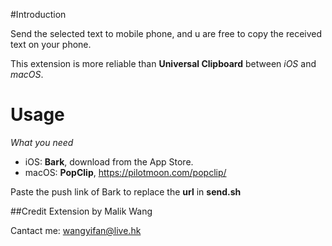 #Introduction

Send the selected text to mobile phone, and u are free to copy the received text on your phone.

This extension is more reliable than **Universal Clipboard** between *iOS* and *macOS*.

# Usage

*What you need*

- iOS: **Bark**, download from the App Store.
- macOS: **PopClip**, <https://pilotmoon.com/popclip/>

Paste the push link of Bark to replace the **url** in **send.sh**

##Credit
Extension by Malik Wang

Cantact me: <wangyifan@live.hk>

